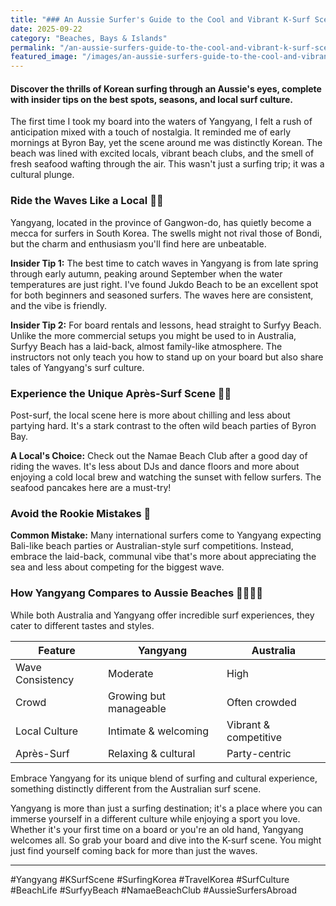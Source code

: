 ```yaml
---
title: "### An Aussie Surfer's Guide to the Cool and Vibrant K-Surf Scene in Yangyang"
date: 2025-09-22
category: "Beaches, Bays & Islands"
permalink: "/an-aussie-surfers-guide-to-the-cool-and-vibrant-k-surf-scene-in-yangyang/"
featured_image: "/images/an-aussie-surfers-guide-to-the-cool-and-vibrant-k-surf-scene-in-yangyang-211544.jpg"
---
```


#### Discover the thrills of Korean surfing through an Aussie's eyes, complete with insider tips on the best spots, seasons, and local surf culture.

The first time I took my board into the waters of Yangyang, I felt a rush of anticipation mixed with a touch of nostalgia. It reminded me of early mornings at Byron Bay, yet the scene around me was distinctly Korean. The beach was lined with excited locals, vibrant beach clubs, and the smell of fresh seafood wafting through the air. This wasn't just a surfing trip; it was a cultural plunge.

### Ride the Waves Like a Local 🏄‍♂️
Yangyang, located in the province of Gangwon-do, has quietly become a mecca for surfers in South Korea. The swells might not rival those of Bondi, but the charm and enthusiasm you'll find here are unbeatable. 

**Insider Tip 1:** The best time to catch waves in Yangyang is from late spring through early autumn, peaking around September when the water temperatures are just right. I've found Jukdo Beach to be an excellent spot for both beginners and seasoned surfers. The waves here are consistent, and the vibe is friendly.

**Insider Tip 2:** For board rentals and lessons, head straight to Surfyy Beach. Unlike the more commercial setups you might be used to in Australia, Surfyy Beach has a laid-back, almost family-like atmosphere. The instructors not only teach you how to stand up on your board but also share tales of Yangyang's surf culture.

### Experience the Unique Après-Surf Scene 🌊🎉
Post-surf, the local scene here is more about chilling and less about partying hard. It's a stark contrast to the often wild beach parties of Byron Bay.

**A Local's Choice:** Check out the Namae Beach Club after a good day of riding the waves. It's less about DJs and dance floors and more about enjoying a cold local brew and watching the sunset with fellow surfers. The seafood pancakes here are a must-try!

### Avoid the Rookie Mistakes 🛑
**Common Mistake:** Many international surfers come to Yangyang expecting Bali-like beach parties or Australian-style surf competitions. Instead, embrace the laid-back, communal vibe that's more about appreciating the sea and less about competing for the biggest wave.

### How Yangyang Compares to Aussie Beaches 🏄‍♀️🏄‍♂️
While both Australia and Yangyang offer incredible surf experiences, they cater to different tastes and styles. 

| Feature          | Yangyang             | Australia          |
|------------------|----------------------|--------------------|
| Wave Consistency | Moderate             | High               |
| Crowd            | Growing but manageable | Often crowded     |
| Local Culture    | Intimate & welcoming | Vibrant & competitive |
| Après-Surf       | Relaxing & cultural  | Party-centric      |

Embrace Yangyang for its unique blend of surfing and cultural experience, something distinctly different from the Australian surf scene.

Yangyang is more than just a surfing destination; it's a place where you can immerse yourself in a different culture while enjoying a sport you love. Whether it's your first time on a board or you're an old hand, Yangyang welcomes all. So grab your board and dive into the K-surf scene. You might just find yourself coming back for more than just the waves.

---

#Yangyang #KSurfScene #SurfingKorea #TravelKorea #SurfCulture #BeachLife #SurfyyBeach #NamaeBeachClub #AussieSurfersAbroad